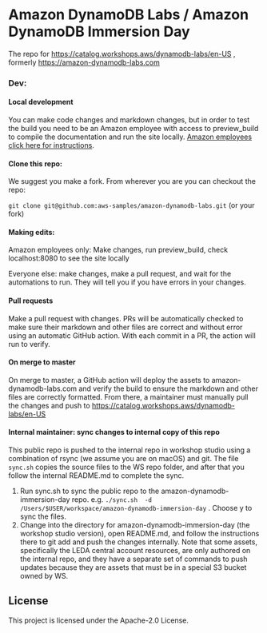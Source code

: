 # Amazon DynamoDB Labs / Amazon DynamoDB Immersion Day
The repo for https://catalog.workshops.aws/dynamodb-labs/en-US , formerly https://amazon-dynamodb-labs.com

### Dev:

#### Local development
You can make code changes and markdown changes, but in order to test the build you need to be an Amazon employee with access to preview_build to compile the documentation and run the site locally. [Amazon employees click here for instructions](https://tiny.amazon.com/16x21plc5).

#### Clone this repo:
We suggest you make a fork. From wherever you are you can checkout the repo:

`git clone git@github.com:aws-samples/amazon-dynamodb-labs.git` (or your fork)

#### Making edits:
Amazon employees only: Make changes, run preview_build, check localhost:8080 to see the site locally

Everyone else: make changes, make a pull request, and wait for the automations to run. They will tell you if you have errors in your changes.

#### Pull requests
Make a pull request with changes. PRs will be automatically checked to make sure their markdown and other files are correct and without error using an automatic GitHub action. With each commit in a PR, the action will run to verify.

#### On merge to master

On merge to master, a GitHub action will deploy the assets to amazon-dynamodb-labs.com and verify the build to ensure the markdown and other files are correctly formatted. From there, a maintainer must manually pull the changes and push to https://catalog.workshops.aws/dynamodb-labs/en-US

#### Internal maintainer: sync changes to internal copy of this repo
This public repo is pushed to the internal repo in workshop studio using a combination of rsync (we assume you are on macOS) and git. The file `sync.sh` copies the source files to the WS repo folder, and after that you follow the internal README.md to complete the sync.
1. Run sync.sh to sync the public repo to the amazon-dynamodb-immersion-day repo. e.g. `./sync.sh  -d /Users/$USER/workspace/amazon-dynamodb-immersion-day` . Choose y to sync the files.
2. Change into the directory for amazon-dynamodb-immersion-day (the workshop studio version), open README.md, and follow the instructions there to git add and push the changes internally. Note that some assets, specifically the LEDA central account resources, are only authored on the internal repo, and they have a separate set of commands to push updates because they are assets that must be in a special S3 bucket owned by WS.

## License
This project is licensed under the Apache-2.0 License.
